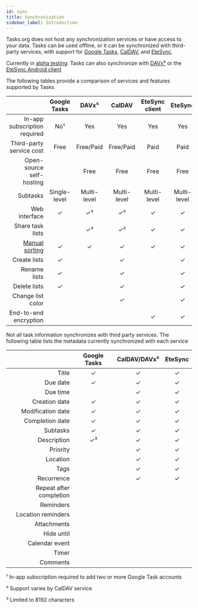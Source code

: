```yaml
---
id: sync
title: Synchronization
sidebar_label: Introduction
---
```


Tasks.org does not host any synchronization services or have access to your
data. Tasks can be used offline, or it can be synchronized with third-party
services, with support for [Google Tasks](google_tasks_intro.md),
[CalDAV](caldav_intro.md), and [EteSync](etesync_intro.md).

Currently in [alpha testing](pre_release_testing.md): Tasks can also synchronize with
[DAVx⁵](https://play.google.com/store/apps/details?id=at.bitfire.davdroid) or
the [EteSync Android
client](https://play.google.com/store/apps/details?id=com.etesync.syncadapter&hl=en_US)

The following tables provide a comparison of services and features supported by
Tasks

|   | Google Tasks | DAVx⁵ | CalDAV | EteSync client | EteSync |
| -:|:------------:|:-----:|:------:|:--------------:|:-------:|
| In-app subscription required | No¹ | Yes | Yes | Yes | Yes |
| Third-party service cost | Free | Free/Paid | Free/Paid | Paid | Paid |
| Open-source self-hosting | | Free | Free | Free | Free |
| Subtasks | Single-level | Multi-level | Multi-level | Multi-level | Multi-level |
| Web interface | ✓ | ✓² | ✓² | ✓ | ✓ |
| Share task lists | | ✓² | ✓² | ✓ | ✓ |
| [Manual sorting](manual_sort_mode.md) | ✓ | ✓ | ✓ | ✓ | ✓ |
| Create lists | ✓ | | ✓ | | ✓ |
| Rename lists | ✓ | | ✓ | | ✓ |
| Delete lists | ✓ | | ✓ | | ✓ |
| Change list color | | | ✓ | | ✓ |
| End-to-end encryption | | | | ✓ | ✓ |

Not all task information synchronizes with third party services. The following
table lists the metadata currently synchronized with each service

|   | Google Tasks | CalDAV/DAVx⁵| EteSync |
| -:|:------------:|:-----------:|:-------:|
| Title | ✓ | ✓ | ✓ |
| Due date | ✓ | ✓ | ✓ |
| Due time | | ✓ | ✓ |
| Creation date | ✓ | ✓ | ✓ |
| Modification date | ✓ | ✓ | ✓ |
| Completion date | ✓ | ✓ | ✓ |
| Subtasks | ✓ | ✓ | ✓ |
| Description | ✓³ | ✓ | ✓ |
| Priority | | ✓ | ✓ |
| Location | | ✓ | ✓ |
| Tags | | ✓ | ✓ |
| Recurrence | | ✓ | ✓ |
| Repeat after completion | | | |
| Reminders | | | |
| Location reminders | | | |
| Attachments | | | |
| Hide until | | | |
| Calendar event | | | |
| Timer | | | |
| Comments | | | |

¹ In-app subscription required to add two or more Google Task accounts

² Support varies by CalDAV service

³ Limited to 8192 characters
